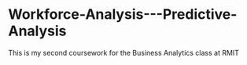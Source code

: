 # Workforce-Analysis---Predictive-Analysis
This is my second coursework for the Business Analytics class at RMIT
